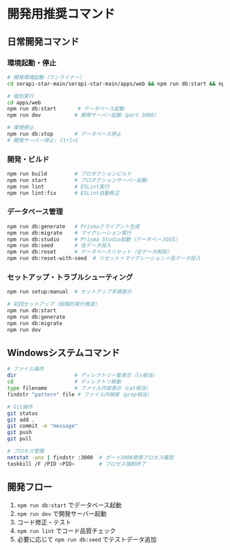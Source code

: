 # 開発用推奨コマンド

## 日常開発コマンド

### 環境起動・停止
```bash
# 開発環境起動（ワンライナー）
cd serapi-star-main/serapi-star-main/apps/web && npm run db:start && npm run dev

# 個別実行
cd apps/web
npm run db:start       # データベース起動
npm run dev           # 開発サーバー起動（port 3000）

# 環境停止
npm run db:stop       # データベース停止
# 開発サーバー停止: Ctrl+C
```

### 開発・ビルド
```bash
npm run build         # プロダクションビルド
npm run start         # プロダクションサーバー起動
npm run lint          # ESLint実行
npm run lint:fix      # ESLint自動修正
```

### データベース管理
```bash
npm run db:generate   # Prismaクライアント生成
npm run db:migrate    # マイグレーション実行
npm run db:studio     # Prisma Studio起動（データベースGUI）
npm run db:seed       # 仮データ投入
npm run db:reset      # データベースリセット（全データ削除）
npm run db:reset-with-seed  # リセット＋マイグレーション＋仮データ投入
```

### セットアップ・トラブルシューティング
```bash
npm run setup:manual  # セットアップ手順表示

# 初回セットアップ（段階的実行推奨）
npm run db:start
npm run db:generate
npm run db:migrate
npm run dev
```

## Windowsシステムコマンド
```bash
# ファイル操作
dir                   # ディレクトリ一覧表示（ls相当）
cd                    # ディレクトリ移動
type filename         # ファイル内容表示（cat相当）
findstr "pattern" file # ファイル内検索（grep相当）

# Git操作
git status
git add .
git commit -m "message"
git push
git pull

# プロセス管理
netstat -ano | findstr :3000  # ポート3000使用プロセス確認
taskkill /F /PID <PID>        # プロセス強制終了
```

## 開発フロー
1. `npm run db:start` でデータベース起動
2. `npm run dev` で開発サーバー起動
3. コード修正・テスト
4. `npm run lint` でコード品質チェック
5. 必要に応じて `npm run db:seed` でテストデータ追加